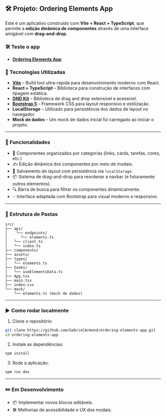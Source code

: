 ## 🛠 Projeto: Ordering Elements App

Este é um aplicativo construído com **Vite + React + TypeScript**, que permite a **edição dinâmica de componentes** através de uma interface amigável com **drag-and-drop**.

### 🛠 Teste o app

- **[Ordering Elements App](https://ordering-elements-app.vercel.app/)**

### 🚀 Tecnologias Utilizadas

- **[Vite](https://vitejs.dev/)** – Build tool ultra-rápida para desenvolvimento moderno com React.
- **React + TypeScript** – Biblioteca para construção de interfaces com tipagem estática.
- **[DND Kit](https://dndkit.com/)** – Biblioteca de drag and drop extensível e acessível.
- **[Bootstrap 5](https://getbootstrap.com/)** – Framework CSS para layout responsivo e estilização.
- **LocalStorage** – Utilizado para persistência dos dados de layout no navegador.
- **Mock de dados** – Um mock de dados inicial foi carregado ao iniciar o projeto.

---

### 🎨 Funcionalidades

- 🧩 Componentes organizados por categorias (links, cards, tarefas, cores, etc.)
- ✍️ Edição dinâmica dos componentes por meio de modais.
- 🔄 Salvamento do layout com persistência via `localStorage`.
- 📦 Sistema de drag-and-drop para reordenar a navbar (e futuramente outros elementos).
- 🔍 Barra de busca para filtrar os componentes dinamicamente.
- 💡 Interface adaptada com Bootstrap para visual moderno e responsivo.

---

### 📁 Estrutura de Pastas

```
src/
├── api/
│    └── endpoints/
│      └── elements.ts
│   └── client.ts
│   └── index.ts
├── components/
├── assets/
├── types/
│   └── elements.ts
├── hooks/
│   └── useElementsData.ts
├── App.tsx
├── main.tsx
├── index.css
└── mock/
    └── elements.ts (mock de dados)
```

---

### ▶️ Como rodar localmente

1. Clone o repositório:
```bash
git clone https://github.com/GabrielArmond/ordering-elements-app.git
cd ordering-elements-app
```

2. Instale as dependências:
```bash
npm install
```

3. Rode a aplicação:
```bash
npm run dev
```

---

### ✏️ Em Desenvolvimento

- 📦 Implementar novos blocos editáveis.
- 🛠️ Melhorias de acessibilidade e UX dos modais.



